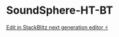 # SoundSphere-HT-BT

[Edit in StackBlitz next generation editor ⚡️](https://stackblitz.com/~/github.com/yMeeraki/SoundSphere-HT-BT)
